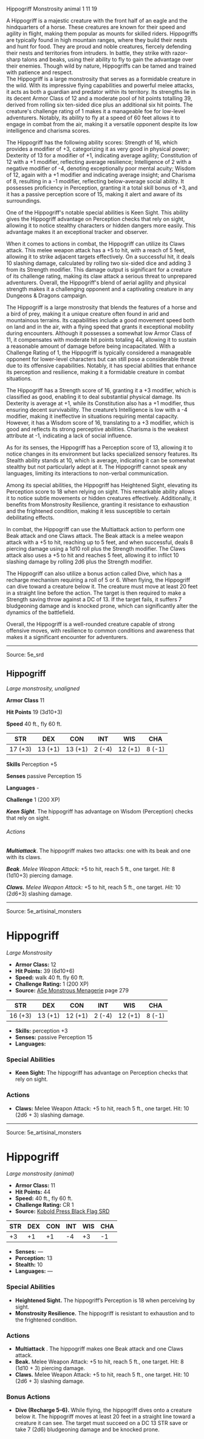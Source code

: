 <MonsterName/>Hippogriff</MonsterName>
<CreatureType/>Monstrosity</CreatureType>
<Subtype/>animal</Subtype>
<CR/>1</CR>
<AC/>11</AC>
<HP/>19</HP>
<summary>A Hippogriff is a majestic creature with the front half of an eagle and the hindquarters of a horse. These creatures are known for their speed and agility in flight, making them popular as mounts for skilled riders. Hippogriffs are typically found in high mountain ranges, where they build their nests and hunt for food. They are proud and noble creatures, fiercely defending their nests and territories from intruders. In battle, they strike with razor-sharp talons and beaks, using their ability to fly to gain the advantage over their enemies. Though wild by nature, Hippogriffs can be tamed and trained with patience and respect.</summary>

<summary>The Hippogriff is a large monstrosity that serves as a formidable creature in the wild. With its impressive flying capabilities and powerful melee attacks, it acts as both a guardian and predator within its territory. Its strengths lie in its decent Armor Class of 12 and a moderate pool of hit points totalling 39, derived from rolling six ten-sided dice plus an additional six hit points. The creature's challenge rating of 1 makes it a manageable foe for low-level adventurers. Notably, its ability to fly at a speed of 60 feet allows it to engage in combat from the air, making it a versatile opponent despite its low intelligence and charisma scores.</summary>

<detail>

The Hippogriff has the following ability scores: Strength of 16, which provides a modifier of +3, categorizing it as very good in physical power; Dexterity of 13 for a modifier of +1, indicating average agility; Constitution of 12 with a +1 modifier, reflecting average resilience; Intelligence of 2 with a negative modifier of -4, denoting exceptionally poor mental acuity; Wisdom of 12, again with a +1 modifier and indicating average insight; and Charisma of 8, resulting in a -1 modifier, reflecting below-average social ability. It possesses proficiency in Perception, granting it a total skill bonus of +3, and it has a passive perception score of 15, making it alert and aware of its surroundings.

One of the Hippogriff's notable special abilities is Keen Sight. This ability gives the Hippogriff advantage on Perception checks that rely on sight, allowing it to notice stealthy characters or hidden dangers more easily. This advantage makes it an exceptional tracker and observer.

When it comes to actions in combat, the Hippogriff can utilize its Claws attack. This melee weapon attack has a +5 to hit, with a reach of 5 feet, allowing it to strike adjacent targets effectively. On a successful hit, it deals 10 slashing damage, calculated by rolling two six-sided dice and adding 3 from its Strength modifier. This damage output is significant for a creature of its challenge rating, making its claw attack a serious threat to unprepared adventurers. Overall, the Hippogriff's blend of aerial agility and physical strength makes it a challenging opponent and a captivating creature in any Dungeons & Dragons campaign.

The Hippogriff is a large monstrosity that blends the features of a horse and a bird of prey, making it a unique creature often found in arid and mountainous terrains. Its capabilities include a good movement speed both on land and in the air, with a flying speed that grants it exceptional mobility during encounters. Although it possesses a somewhat low Armor Class of 11, it compensates with moderate hit points totaling 44, allowing it to sustain a reasonable amount of damage before being incapacitated. With a Challenge Rating of 1, the Hippogriff is typically considered a manageable opponent for lower-level characters but can still pose a considerable threat due to its offensive capabilities. Notably, it has special abilities that enhance its perception and resilience, making it a formidable creature in combat situations.

The Hippogriff has a Strength score of 16, granting it a +3 modifier, which is classified as good, enabling it to deal substantial physical damage. Its Dexterity is average at +1, while its Constitution also has a +1 modifier, thus ensuring decent survivability. The creature’s Intelligence is low with a -4 modifier, making it ineffective in situations requiring mental capacity. However, it has a Wisdom score of 16, translating to a +3 modifier, which is good and reflects its strong perceptive abilities. Charisma is the weakest attribute at -1, indicating a lack of social influence.

As for its senses, the Hippogriff has a Perception score of 13, allowing it to notice changes in its environment but lacks specialized sensory features. Its Stealth ability stands at 10, which is average, indicating it can be somewhat stealthy but not particularly adept at it. The Hippogriff cannot speak any languages, limiting its interactions to non-verbal communication.

Among its special abilities, the Hippogriff has Heightened Sight, elevating its Perception score to 18 when relying on sight. This remarkable ability allows it to notice subtle movements or hidden creatures effectively. Additionally, it benefits from Monstrosity Resilience, granting it resistance to exhaustion and the frightened condition, making it less susceptible to certain debilitating effects.

In combat, the Hippogriff can use the Multiattack action to perform one Beak attack and one Claws attack. The Beak attack is a melee weapon attack with a +5 to hit, reaching up to 5 feet, and when successful, deals 8 piercing damage using a 1d10 roll plus the Strength modifier. The Claws attack also uses a +5 to hit and reaches 5 feet, allowing it to inflict 10 slashing damage by rolling 2d6 plus the Strength modifier.

The Hippogriff can also utilize a bonus action called Dive, which has a recharge mechanism requiring a roll of 5 or 6. When flying, the Hippogriff can dive toward a creature below it. The creature must move at least 20 feet in a straight line before the action. The target is then required to make a Strength saving throw against a DC of 13. If the target fails, it suffers 7 bludgeoning damage and is knocked prone, which can significantly alter the dynamics of the battlefield.

Overall, the Hippogriff is a well-rounded creature capable of strong offensive moves, with resilience to common conditions and awareness that makes it a significant encounter for adventurers.</detail>



---

Source: 5e_srd

## Hippogriff

*Large monstrosity, unaligned*

**Armor Class** 11

**Hit Points** 19 (3d10+3)

**Speed** 40 ft., fly 60 ft.

| STR     | DEX     | CON     | INT    | WIS     | CHA    |
|---------|---------|---------|--------|---------|--------|
| 17 (+3) | 13 (+1) | 13 (+1) | 2 (-4) | 12 (+1) | 8 (-1) |

**Skills** Perception +5

**Senses** passive Perception 15

**Languages** -

**Challenge** 1 (200 XP)

***Keen Sight***. The hippogriff has advantage on Wisdom (Perception) checks that rely on sight.

###### Actions

***Multiattack***. The hippogriff makes two attacks: one with its beak and one with its claws.

***Beak***. *Melee Weapon Attack:* +5 to hit, reach 5 ft., one target. *Hit:* 8 (1d10+3) piercing damage.

***Claws.*** *Melee Weapon Attack:* +5 to hit, reach 5 ft., one target. *Hit:* 10 (2d6+3) slashing damage.



---

Source: 5e_artisinal_monsters

# Hippogriff

*Large* *Monstrosity*

- **Armor Class:** 12
- **Hit Points:** 39 (6d10+6)
- **Speed:** walk 40 ft. fly 60 ft.
- **Challenge Rating:** 1 (200 XP)
- **Source:** [A5e Monstrous Menagerie](https://enpublishingrpg.com/products/level-up-monstrous-menagerie-a5e) page 279

| STR | DEX | CON | INT | WIS | CHA |
| --- | --- | --- | --- | --- | --- |
| 16 (+3) | 13 (+1) | 12 (+1) | 2 (-4) | 12 (+1) | 8 (-1) |

- **Skills:** perception +3
- **Senses:** passive Perception 15
- **Languages:** 

### Special Abilities

- **Keen Sight:** The hippogriff has advantage on Perception checks that rely on sight.

### Actions

- **Claws:** Melee Weapon Attack: +5 to hit, reach 5 ft., one target. Hit: 10 (2d6 + 3) slashing damage.






---

Source: 5e_artisinal_monsters

# Hippogriff

*Large monstrosity (animal)*

- **Armor Class:** 11
- **Hit Points:** 44
- **Speed:** 40 ft., fly 60 ft.
- **Challenge Rating:** CR 1
- **Source:** [Kobold Press Black Flag SRD](https://koboldpress.com/black-flag-roleplaying/)

| STR | DEX | CON | INT | WIS | CHA |
| --- | --- | --- | --- | --- | --- |
| +3 | +1 | +1 | -4 | +3 | -1 |

- **Senses:** —
- **Perception:** 13
- **Stealth:** 10
- **Languages:** —

### Special Abilities

- **Heightened Sight.** The hippogriff’s Perception is 18 when perceiving by sight.
- **Monstrosity Resilience.** The hippogriff is resistant to exhaustion and to the frightened condition.

### Actions

- **Multiattack** . The hippogriff makes one Beak attack and one Claws attack.
- **Beak.** Melee Weapon Attack: +5 to hit, reach 5 ft., one target. Hit: 8 (1d10 + 3) piercing damage.
- **Claws.** Melee Weapon Attack: +5 to hit, reach 5 ft., one target. Hit: 10 (2d6 + 3) slashing damage.

### Bonus Actions

- **Dive (Recharge 5–6).** While flying, the hippogriff dives onto a creature below it. The hippogriff moves at least 20 feet in a straight line toward a creature it can see. The target must succeed on a DC 13 STR save or take 7 (2d6) bludgeoning damage and be knocked prone.



